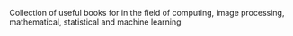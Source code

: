Collection of useful books for in the field of computing, image processing, mathematical, statistical and machine learning
